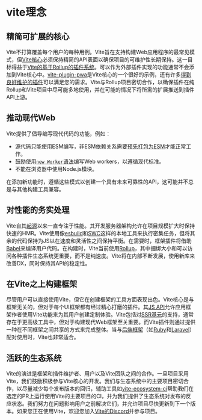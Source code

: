# vite理念

## 精简可扩展的核心

Vite不打算覆盖每个用户的每种用例。Vite旨在支持构建Web应用程序的最常见模式，但[Vite核心](https://github.com/vitejs/vite)必须保持精简的API表面以确保项目的可维护性长期保持。这一目标得益于[Vite的基于Rollup的插件系统](./api-plugin.md)。可以作为外部插件实现的功能通常不会添加到Vite核心中。[vite-plugin-pwa](https://vite-pwa-org.netlify.app/)是Vite核心的一个很好的示例，还有许多[得到良好维护的插件](https://github.com/vitejs/awesome-vite#plugins)可以满足您的需求。Vite与Rollup项目密切合作，以确保插件在纯Rollup和Vite项目中尽可能多地使用，并在可能的情况下将所需的扩展推送到插件API上游。

## 推动现代Web

Vite提供了倡导编写现代代码的功能，例如：

- 源代码只能使用ESM编写，非ESM依赖关系需要[预先打包为ESM](./dep-pre-bundling)才能正常工作。
- 鼓励使用[`new Worker`语法](./features#web-workers)编写Web workers，以遵循现代标准。
- 不能在浏览器中使用Node.js模块。

在添加新功能时，遵循这些模式以创建一个具有未来可靠性的API，这可能并不总是与其他构建工具兼容。

## 对性能的务实处理

Vite自其[起源](./why.md)以来一直专注于性能。其开发服务器架构允许在项目规模扩大时保持快速的HMR。Vite使用像[esbuild](https://esbuild.github.io/)和[SWC](https://github.com/vitejs/vite-plugin-react-swc)这样的本地工具来执行密集任务，但将其余的代码保持为JS以在速度和灵活性之间保持平衡。在需要时，框架插件将借助[Babel](https://babeljs.io/)来编译用户代码。在构建时，Vite当前使用[Rollup](https://rollupjs.org/)，其中捆绑大小和可以访问各种插件生态系统更重要，而不是纯速度。Vite将在内部不断发展，使用新库来改善DX，同时保持其API的稳定性。

## 在Vite之上构建框架

尽管用户可以直接使用Vite，但它在创建框架的工具方面表现出色。Vite核心是与框架无关的，但对于每个UI框架都有经过精心打磨的插件。其[JS API](./api-javascript.md)允许应用框架作者使用Vite功能来为其用户创建定制体验。Vite包括对[SSR基元](./ssr.md)的支持，通常存在于更高级工具中，但对于构建现代Web框架至关重要。而Vite插件则通过提供一种在不同框架之间共享的方式来完成整体。当与[后端框架](./backend-integration.md)（如[Ruby](https://vite-ruby.netlify.app/)和[Laravel](https://laravel.com/docs/10.x/vite)）配对使用时，Vite也非常适合。

## 活跃的生态系统

Vite的演进是框架和插件维护者、用户以及Vite团队之间的合作。一旦项目采用Vite，我们鼓励积极参与Vite核心的开发。我们与生态系统中的主要项目密切合作，以尽量减少每个发布版本的回归，辅助工具如[vite-ecosystem-ci](https://github.com/vitejs/vite-ecosystem-ci)帮助我们在选定的PR上运行使用Vite的主要项目的CI，并为我们提供了生态系统对发布的反应状态。我们努力在问题影响用户之前解决它们，并允许项目尽快更新到下一个版本。如果您正在使用Vite，欢迎您加入[Vite的Discord](https://chat.vitejs.dev)并参与项目。
